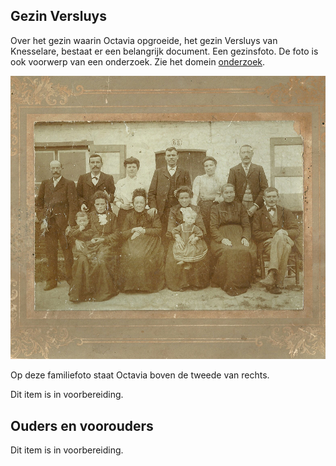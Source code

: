 ## Gezin Versluys

Over het gezin waarin Octavia opgroeide, het gezin Versluys van Knesselare, bestaat er een belangrijk document. Een gezinsfoto. De foto is ook voorwerp van een onderzoek. Zie het domein [onderzoek](/onderzoek-versluys).

![3-versluys](3-versluys.jpg)

Op deze familiefoto staat Octavia boven de tweede van rechts. 

Dit item is in voorbereiding.


## Ouders en voorouders

Dit item is in voorbereiding.